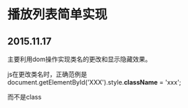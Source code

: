 # 播放列表简单实现
## 2015.11.17

主要利用dom操作实现类名的更改和显示隐藏效果。

js在更改类名时，正确范例是
document.getElementById('XXX').style.**className** = 'xxx';

而不是class